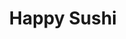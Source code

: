---
layout: place
title: Happy Sushi
permalink: /california/palm-springs/happy-sushi.html
stateAbbr: CA
stateName: California
cityName: Palm Springs
seo:
  type: restaurant
  links: null
place_id: ChIJM8oDa-Qb24ARclrdy7Ns1Tw
photos:
  - name: >-
      places/ChIJM8oDa-Qb24ARclrdy7Ns1Tw/photos/AeeoHcJRFeu0xcr2uLCAexVwRKaqMGWob6Z8V81JsV05PGsFwlaKmG6K3f1GRNctgvNwWcQ3b9cdoRZ8nxbhNTW1Z8EngJ2MolvcN0kZcJct7jePlOQb9Gyc7F0iNZwJkZdm53h6M_KEFMNInNX6lMHODnD4HtZZgiAubJ3W7bfLyhRp8n3R1iBquUdElgpejn9sKNhdlU_qhHA12VJ1UQHi3kzI3QemGWocOpNKt41dDTWJ0QmJFFKQvF-b8dqrCJ0ZaWvi3Xxbtfykdtd5Zq3D5WGZV_9t2Kd8nu-dfe67vN_hcSBdfCX86kltav9hbnJo2SNgkGp-xo_57p4YyD5uKv5s8OcdpYXILDbVQ9MNlFbSeuY_asaYe8KwX6dqW9awMgjP4RsRktou5hCdUTMP8pjNXtNznkJbutXqcVwg3NBN69k
    widthPx: 4032
    heightPx: 3024
    authorAttributions:
      - displayName: Eric Yoshimura Realtor (Remax Ca Dre 02130714)
        uri: https://maps.google.com/maps/contrib/108129099138749803893
        photoUri: >-
          https://lh3.googleusercontent.com/a-/ALV-UjVy7onHIzX0pvCHRcA0jUHUfc4-KOSpYLSODy5-oA9twJve9h2E=s100-p-k-no-mo
    flagContentUri: >-
      https://www.google.com/local/imagery/report/?cb_client=maps_api_places.places_api&image_key=!1e10!2sCIHM0ogKEICAgMCQpdaG_wE&hl=en-US
    googleMapsUri: >-
      https://www.google.com/maps/place//data=!3m4!1e2!3m2!1sCIHM0ogKEICAgMCQpdaG_wE!2e10!4m2!3m1!1s0x80db1be46b03ca33:0x3cd56cb3cbdd5a72
  - name: >-
      places/ChIJM8oDa-Qb24ARclrdy7Ns1Tw/photos/AeeoHcKWiKy2YLUVs3P13jZ97r-Sogal33iwl0q9mRXKH1WmXEN57CaJKIFguNylOdeyQss3oY3fTXDAhaVeUGcNAiPDZEdA-M80JLsq7TvlF5Qx8sIm-hMW2P2qrteDiyZwROmkmRaQOMAVsJFcLZgUZIlWz-8_pwIy7JQFquVS_WwslLF-kelbkbWZll4Sw7wxNIzdk2pYZQe3fkII-a3IOBx5WTbq2mbtxbUHyg5oDL0AE5JEGfkVjcH0QWuGJTPf7Ygf-qf1LEGtOjp5Nj5--P79y08CYyIYcVd81y50lRdDAA
    widthPx: 960
    heightPx: 862
    authorAttributions:
      - displayName: Happy Sushi
        uri: https://maps.google.com/maps/contrib/111258712772333535212
        photoUri: >-
          https://lh3.googleusercontent.com/a-/ALV-UjUVzJwCzETDhYViZVw8DHyrU2pMirWl260dct1jLmMTgxhxsbM=s100-p-k-no-mo
    flagContentUri: >-
      https://www.google.com/local/imagery/report/?cb_client=maps_api_places.places_api&image_key=!1e10!2sAF1QipNsLHkM4yzIwOkFUk03tW2TUx9tkb3l4OUx7o8A&hl=en-US
    googleMapsUri: >-
      https://www.google.com/maps/place//data=!3m4!1e2!3m2!1sAF1QipNsLHkM4yzIwOkFUk03tW2TUx9tkb3l4OUx7o8A!2e10!4m2!3m1!1s0x80db1be46b03ca33:0x3cd56cb3cbdd5a72
  - name: >-
      places/ChIJM8oDa-Qb24ARclrdy7Ns1Tw/photos/AeeoHcI3h4m6tX2VxBfKZkaW5IETQIrqLfo_D1yD3cTDF0ek89Bx7hJoBdOdjkbEIFKX5KDkeJtRbdOW34aYoujicbxjQYiJiLsZFRqgRRWN2H6NIihBocyW4Pdaeykp6anSGdhIRDGiPrzVhKa6R8PGJkTc1j_Iyz61bsUFqmQXd9p-jH-rui1Fwh39hVyXTTD-nr4eeAJRWC8XDWk-ybSXnusjGbX8IV8Ig6P3oWfemzfPkjpid5I0soou6yWrV-FlYsFPru3uhf5dX57bSze7tKdp0deUc9s72Cb_7IAz0ZTZBg
    widthPx: 826
    heightPx: 466
    authorAttributions:
      - displayName: Happy Sushi
        uri: https://maps.google.com/maps/contrib/111258712772333535212
        photoUri: >-
          https://lh3.googleusercontent.com/a-/ALV-UjUVzJwCzETDhYViZVw8DHyrU2pMirWl260dct1jLmMTgxhxsbM=s100-p-k-no-mo
    flagContentUri: >-
      https://www.google.com/local/imagery/report/?cb_client=maps_api_places.places_api&image_key=!1e10!2sAF1QipOoRECGjy6N59hs2FZUCx1e5VXp6-ci6j6yuVDx&hl=en-US
    googleMapsUri: >-
      https://www.google.com/maps/place//data=!3m4!1e2!3m2!1sAF1QipOoRECGjy6N59hs2FZUCx1e5VXp6-ci6j6yuVDx!2e10!4m2!3m1!1s0x80db1be46b03ca33:0x3cd56cb3cbdd5a72
  - name: >-
      places/ChIJM8oDa-Qb24ARclrdy7Ns1Tw/photos/AeeoHcKgDePuBwmifkvEkx2yrVtGY9OPylYqcK9FmNzxsFUVtsHfYWoW5DH8ish-629rxiBMuxFXv9z89F7eQ2sRBdDyKx77wDgTYdJ0D53JM1R5m-RozLsS42lvDYzwKQ5lU2XxvDKY_zzDAyWUQA32k3UPJP_rRhqoKXxkj2DEF_UpztLyOM3x5BI6s5wB0LoS69nMCYJ3RHMQRogJe1xi_ki78pTxcXxJtAjXBC9LcabnX4DjcaySNsRLbvDgi63atUluLAFrqv5ejHPPunUJw8m7UD2k3PNvOUKT0xp6rJ2NqOxu8_qQLUNANojAactAX87hYC4PoYF-vqyFyCfnLHymdfXCrRo-9jZt_zPx1uyTtk7LUHCpvCP7o0WQIBcz2cupwzzPoEOgMG8CsQtJsJ7lpaho6ieI2ZkgPyL5H-Dkgw
    widthPx: 3024
    heightPx: 4032
    authorAttributions:
      - displayName: Karoline Galea
        uri: https://maps.google.com/maps/contrib/115623288595044785220
        photoUri: >-
          https://lh3.googleusercontent.com/a/ACg8ocLzdg6Sxt9L2o18EpNgREteKPgw_cMhCNRU_n0IAFKxmM3Pd_Y=s100-p-k-no-mo
    flagContentUri: >-
      https://www.google.com/local/imagery/report/?cb_client=maps_api_places.places_api&image_key=!1e10!2sCIHM0ogKEICAgID3s4bHPQ&hl=en-US
    googleMapsUri: >-
      https://www.google.com/maps/place//data=!3m4!1e2!3m2!1sCIHM0ogKEICAgID3s4bHPQ!2e10!4m2!3m1!1s0x80db1be46b03ca33:0x3cd56cb3cbdd5a72
  - name: >-
      places/ChIJM8oDa-Qb24ARclrdy7Ns1Tw/photos/AeeoHcLmJ22ibdsETLO019LaiYetMi3O4kBA2Pf_yq1zHn0Glb2xSUh8f5P8SGKV4JEkbDDUQH7rssteRj2FTFddLbiyt8hWWHos1rN-D0ttz8KcZGxN2G9lDv8jA8DSojWFNlfBYmwVGbTvW30-PshF7T6pcUyJ3xaLhEIzw0BGedOJ1GfEihbR8JO3di3UWIPv1Mdk_r03tkCP9EFwU2Q2Hz35Ey8MMEtCM5qX4Jv4ojbuQ3dLKjKr8wPLy-vSRNTcZ9UyIbDuATtGFYMkfbjD7hJ4QcgQifzMmuzktRDEXNxmHVrR5Pt3z5WgiHBH2voLsVf2nGBHGuAG7p1A_epF4XKIi5aHMjoENiBnhUntDRwfAFJwNH8e9cpB49cbbWy0qGcEib0siWaOc0k_x4gL4O5soA3pZ5HyvC2bvwU1pyhNvg
    widthPx: 3000
    heightPx: 4000
    authorAttributions:
      - displayName: Cesar Ortega
        uri: https://maps.google.com/maps/contrib/100202864912438078890
        photoUri: >-
          https://lh3.googleusercontent.com/a-/ALV-UjXxKSQaf3lj3Vxu1xBMMEAbixFhKYAmh4NV-yXXsVnQqv2iKmsjww=s100-p-k-no-mo
    flagContentUri: >-
      https://www.google.com/local/imagery/report/?cb_client=maps_api_places.places_api&image_key=!1e10!2sCIHM0ogKEICAgIC37ZGkUA&hl=en-US
    googleMapsUri: >-
      https://www.google.com/maps/place//data=!3m4!1e2!3m2!1sCIHM0ogKEICAgIC37ZGkUA!2e10!4m2!3m1!1s0x80db1be46b03ca33:0x3cd56cb3cbdd5a72
  - name: >-
      places/ChIJM8oDa-Qb24ARclrdy7Ns1Tw/photos/AeeoHcL7XUi1MuJWcym9dtdsioMyNyAntwDGgNSE3CZfdOCx2rGzC3PwwcCuhzASAuAP9sfURhnMOfu9HdRYNYwQiMKRffnr6VaaChzxLAwf6QiFb0Yz8Z-y_mkRvhEjsL6empTrfTClTbwatIIyUc9ilPO5dmJL0BQrk5zB8QWjRc--nAm4c5JvhUhTL-L7pgY-XKBRMPkVd2Sby_7vjfz2BxxejQD2FHd62hSBXPsYC0NFYlsLz3M9Mmn8jRHJhRr2qFIP0SwNpFzBL8SWHE5FIeXalzl3OyBxmUy2DVE5BZ2lh_HBY--TmYg3Hpjr6M_XpyqckGkovQQXXD_ZHO6Dbbz1Fc8rdV_Vt8slmiK0RWfa_JYIujRvbnfyPe7RRR4crRe9IYcPeF0izwCBpqEa7vE25f5vctcjYeJA0Bq08GY8ef0F
    widthPx: 3024
    heightPx: 4032
    authorAttributions:
      - displayName: John Wright
        uri: https://maps.google.com/maps/contrib/101705780100281736370
        photoUri: >-
          https://lh3.googleusercontent.com/a/ACg8ocKnsQw1kIwzAkyHsf3x1L4nVyJNXEjNujtFU2HYt3AaacRrYw=s100-p-k-no-mo
    flagContentUri: >-
      https://www.google.com/local/imagery/report/?cb_client=maps_api_places.places_api&image_key=!1e10!2sCIHM0ogKEICAgIC7oqObygE&hl=en-US
    googleMapsUri: >-
      https://www.google.com/maps/place//data=!3m4!1e2!3m2!1sCIHM0ogKEICAgIC7oqObygE!2e10!4m2!3m1!1s0x80db1be46b03ca33:0x3cd56cb3cbdd5a72
  - name: >-
      places/ChIJM8oDa-Qb24ARclrdy7Ns1Tw/photos/AeeoHcLEvY-TTIv9UEwhpgPZHm4wz_4_ep4sa7NFd90bR4XLxTKacyW37JRs9ndb4q6IWXymjFEa10IHfmq77P4NO4Bz1o7SNdq7rI5G82wW9LkvCAC0rbpAODXjUYgo5Zfv-BA-BKoV84-W4p7Au6H6jPWZqm8OWr2ISagQMpgkbqG_Fs1cZC9M-sho3ScPma4Pvi2DH_p5SijpHjRh4Od7TIzHXZSRCdPpEpTYuX5IpO4t1uyjeBSTxayrNwuIBG06VmLzSQIMFSaFmutziA6WnC7v37sKZyCmfmjsyPXELQKLiA
    widthPx: 1080
    heightPx: 930
    authorAttributions:
      - displayName: Happy Sushi
        uri: https://maps.google.com/maps/contrib/111258712772333535212
        photoUri: >-
          https://lh3.googleusercontent.com/a-/ALV-UjUVzJwCzETDhYViZVw8DHyrU2pMirWl260dct1jLmMTgxhxsbM=s100-p-k-no-mo
    flagContentUri: >-
      https://www.google.com/local/imagery/report/?cb_client=maps_api_places.places_api&image_key=!1e10!2sAF1QipNMqzWWR38I7ZRTbiILDSI3QCrP_ZnxyTbgFHhg&hl=en-US
    googleMapsUri: >-
      https://www.google.com/maps/place//data=!3m4!1e2!3m2!1sAF1QipNMqzWWR38I7ZRTbiILDSI3QCrP_ZnxyTbgFHhg!2e10!4m2!3m1!1s0x80db1be46b03ca33:0x3cd56cb3cbdd5a72
  - name: >-
      places/ChIJM8oDa-Qb24ARclrdy7Ns1Tw/photos/AeeoHcKZo7e9bvmp3Nsqs3ff7EtCOhLlhzpSggbBL-pqyqE19mQ4BwPm8P21Wgu6QVkrRg73wHvJliZpXgUGpMjCm1Gj1D32ddPobNeoVwbeZdPxNJ0bRuxz3ClpN9Z29jg6HUDOyDDMVzOI7vAH624e45zBBxtb_HIF5I-0SFa2anCChmEhP27g4lNiHfnDv7ViF43o9Gnrg0LZQBA2ufDFzVmmZzOw9pow3wtDmvCgQMSKlzX3bZiP9tMAUaviWOlbTGk3oKI9DhbeP4ZIRVgs37uzVwWvmhWDdTOgNotLssYf4KfB1wS6yIu92qSUheB550wD-eZ6Zu6L7Mh5tVRTq2VaCK8w8ng4xxVqaYhyIPP6jSvMQJAdy_D-pxCZASHxmggxCrUzHUdSae5sz7Ghxs2yJnnTZ8ndh4F0Kh977Us
    widthPx: 632
    heightPx: 842
    authorAttributions:
      - displayName: Raelyn Kaplan
        uri: https://maps.google.com/maps/contrib/103404609264825723646
        photoUri: >-
          https://lh3.googleusercontent.com/a-/ALV-UjVnj2IXyH2xSasqJg4QKbiTWygzKP2mlVgFPzoX5Ux7nf3fLRmE=s100-p-k-no-mo
    flagContentUri: >-
      https://www.google.com/local/imagery/report/?cb_client=maps_api_places.places_api&image_key=!1e10!2sCIHM0ogKEICAgMCAgLrsKQ&hl=en-US
    googleMapsUri: >-
      https://www.google.com/maps/place//data=!3m4!1e2!3m2!1sCIHM0ogKEICAgMCAgLrsKQ!2e10!4m2!3m1!1s0x80db1be46b03ca33:0x3cd56cb3cbdd5a72
  - name: >-
      places/ChIJM8oDa-Qb24ARclrdy7Ns1Tw/photos/AeeoHcK1oQF3KzADV0youXuAIz74oT0dBFiLqFa2JLoot385AeRnzSd5sdnmGoPXxeDrpnfqjIpsHbJze-vVoA8ZTUer9YpwsLHuAzIta5OtnDwWOgODJloPGGCcDP6cPghg_BaKfmbhN7cV7TE_8vRemux97w9a4rrlljqzrfDfGz8rbnWDd0orQopvW3BfiIOfcDPSE6RMhEarXINWAx6aAfz8ZllfL01Fc5Bk-G1EpX7nGb9TKq971csuNwzaFaBznfSmW5XIx-4YpDF080xa7wqqsP5mdClFzNTMt1S5jrMhbGSAFWmJYYABNZA5FXUwP5p8AvbSQER7Jj84s-ZkUxuzePSfzLArREe_CkmODXyJYK55TY1N-B5zoS6E9-MuOPU-PgaZrgydAoETP197ZM6ADNumRRaUZPElOoOVQ0D0tvI
    widthPx: 4800
    heightPx: 3898
    authorAttributions:
      - displayName: Rachel Piggott
        uri: https://maps.google.com/maps/contrib/100271008367808931610
        photoUri: >-
          https://lh3.googleusercontent.com/a-/ALV-UjVWUdHY0icDa3KjNmCTvcPNHLsyE0dYT2BOUgAP65L47KPWtPk=s100-p-k-no-mo
    flagContentUri: >-
      https://www.google.com/local/imagery/report/?cb_client=maps_api_places.places_api&image_key=!1e10!2sCIHM0ogKEICAgICn4dqk2QE&hl=en-US
    googleMapsUri: >-
      https://www.google.com/maps/place//data=!3m4!1e2!3m2!1sCIHM0ogKEICAgICn4dqk2QE!2e10!4m2!3m1!1s0x80db1be46b03ca33:0x3cd56cb3cbdd5a72
  - name: >-
      places/ChIJM8oDa-Qb24ARclrdy7Ns1Tw/photos/AeeoHcIoOSwt8cx_T4845f2zdQOUW7mPxI8BWNT30kFTQc57qoiYYidsBgbnSTl1058h8bl7m4rQjMfotuqdmgB6dtVfpKhFRiLim0PcZUvm1LOZI9-8e-KSvdV0lkGbcqZ8c8VUh0oyLjWrRZeSewnwagAtf6K_qXvoeXKsLPGEVKbXvDHfTze_aWmv1RvNNWwToJEmSy1xu-HkIkiLkQoqYU-OTFbn2ly_Hk3rt3SjZjbJCcm5lNb4FX5CQk6YVs3baJ-TreLKYEDjtRBq5wmmSy2T9BEmjuivt2v3E74aTm5yRY33fTheSRQTYGNRA28WOc_TB39x6d6oXwI9UO7xoCWDKYZN66l7lafm0HmLDo5cdImlVFzaqdUAu97MzWf_JB4G6Qqrm8cJm9zLPj0gxMWFGmJK_Xl8KJ89ISxIVxdrcm6l
    widthPx: 1536
    heightPx: 2048
    authorAttributions:
      - displayName: Ramon
        uri: https://maps.google.com/maps/contrib/111533311101252516479
        photoUri: >-
          https://lh3.googleusercontent.com/a-/ALV-UjVV03fnpdtAUYJ-jIYJg-C6IkYu9vMX90evf3ExxfMpC4dfuUXTfw=s100-p-k-no-mo
    flagContentUri: >-
      https://www.google.com/local/imagery/report/?cb_client=maps_api_places.places_api&image_key=!1e10!2sCIHM0ogKEICAgIDb05aLrAE&hl=en-US
    googleMapsUri: >-
      https://www.google.com/maps/place//data=!3m4!1e2!3m2!1sCIHM0ogKEICAgIDb05aLrAE!2e10!4m2!3m1!1s0x80db1be46b03ca33:0x3cd56cb3cbdd5a72
address: 155 S Palm Canyon Dr B-7, Palm Springs, CA 92262, USA
street: 155 S Palm Canyon Dr B-7
city: Palm Springs
state: CA
zip: '92262'
country: USA
neighborhood: Downtown Palm Springs
latitude: '33.821980'
longitude: '-116.547186'
accessibility_options:
  wheelchairAccessibleParking: true
  wheelchairAccessibleEntrance: true
  wheelchairAccessibleRestroom: true
  wheelchairAccessibleSeating: true
business_status: OPERATIONAL
name: Happy Sushi
google_maps_links:
  directionsUri: >-
    https://www.google.com/maps/dir//''/data=!4m7!4m6!1m1!4e2!1m2!1m1!1s0x80db1be46b03ca33:0x3cd56cb3cbdd5a72!3e0
  placeUri: https://maps.google.com/?cid=4383529331790273138
  writeAReviewUri: >-
    https://www.google.com/maps/place//data=!4m3!3m2!1s0x80db1be46b03ca33:0x3cd56cb3cbdd5a72!12e1
  reviewsUri: >-
    https://www.google.com/maps/place//data=!4m4!3m3!1s0x80db1be46b03ca33:0x3cd56cb3cbdd5a72!9m1!1b1
  photosUri: >-
    https://www.google.com/maps/place//data=!4m3!3m2!1s0x80db1be46b03ca33:0x3cd56cb3cbdd5a72!10e5
primary_type: Sushi Restaurant
opening_hours:
  regular: null
  current: null
secondary_opening_hours:
  regular:
    weekdayDescriptions: null
    type: null
  current:
    weekdayDescriptions: null
    type: null
phone: null
price_level: null
price_range: null
rating: null
rating_count: 0
website: null
description: >-
  Discover Happy Sushi in Palm Springs, CA$$$Happy Sushi in Palm Springs, CA,
  stands out as a fusion restaurant blending creative flavors with fresh
  ingredients, offering inventive rolls, poke bowls, and ramen right in the
  bustling Mercado Plaza. This spot caters to those seeking top-rated sushi
  experiences, with a menu that highlights innovative twists on classic Japanese
  dishes, making it a go-to for locals and visitors alike. Accessibility
  features ensure everyone can enjoy the vibrant atmosphere, from easy entrance
  to comfortable seating, enhancing the overall dining appeal. Whether you're
  exploring sushi places near you or craving something unique, the emphasis on
  quality and variety makes it a standout choice in the area. Its location in
  downtown Palm Springs adds to the allure, perfect for anyone searching for
  authentic yet modern Japanese-inspired meals close to home.
generative_summary: >-
  Discover Happy Sushi in Palm Springs, CA$$$Happy Sushi in Palm Springs, CA,
  stands out as a fusion restaurant blending creative flavors with fresh
  ingredients, offering inventive rolls, poke bowls, and ramen right in the
  bustling Mercado Plaza. This spot caters to those seeking top-rated sushi
  experiences, with a menu that highlights innovative twists on classic Japanese
  dishes, making it a go-to for locals and visitors alike. Accessibility
  features ensure everyone can enjoy the vibrant atmosphere, from easy entrance
  to comfortable seating, enhancing the overall dining appeal. Whether you're
  exploring sushi places near you or craving something unique, the emphasis on
  quality and variety makes it a standout choice in the area. Its location in
  downtown Palm Springs adds to the allure, perfect for anyone searching for
  authentic yet modern Japanese-inspired meals close to home.
generative_disclosure: Summarized by AI using the Grok-3-Mini model.
reviews: null
review_summary: >-
  Insights from Diners at Happy Sushi$$$From what diners share online, Happy
  Sushi often gets nods for its fresh, creative offerings that keep things
  exciting without overwhelming the palate, making it a solid pick for sushi
  enthusiasts. Folks frequently mention the flavorful rolls and bowls as
  highlights, appreciating how the variety keeps meals feeling fresh and
  satisfying for casual get-togethers or solo stops. While some note it's a
  welcoming spot for trying new flavors, others point out the convenient
  location adds to the ease of a quick, enjoyable meal. Overall, the feedback
  leans positive, with many calling it a reliable choice among Japanese places
  near me, though it's wise to expect standard wait times during peak hours. If
  you're on the hunt for the best sushi around, this place seems to deliver a
  consistently upbeat vibe that leaves people coming back for more.
review_disclosure: Summarized by AI using the Grok-3-Mini model.
parking_options: null
payment_options: null
allow_dogs: null
curbside_pickup: null
delivery: null
dine_in: null
good_for_children: null
good_for_groups: null
good_for_sports: null
live_music: null
menu_for_children: null
outdoor_seating: null
reservable: null
restroom: null
serves_beer: null
serves_breakfast: null
serves_brunch: null
serves_cocktails: null
serves_coffee: null
serves_dinner: null
serves_dessert: null
serves_lunch: null
serves_vegetarian_food: null
serves_wine: null
takeout: null
update_category: pro
places_description: null

---